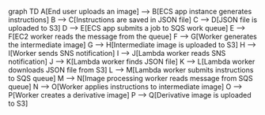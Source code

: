 graph TD
    A[End user uploads an image] --> B[ECS app instance generates instructions]
    B --> C[Instructions are saved in JSON file]
    C --> D[JSON file is uploaded to S3]
    D --> E[ECS app submits a job to SQS work queue]
    E --> F[EC2 worker reads the message from the queue]
    F --> G[Worker generates the intermediate image]
    G --> H[Intermediate image is uploaded to S3]
    H --> I[Worker sends SNS notification]
    I --> J[Lambda worker reads SNS notification]
    J --> K[Lambda worker finds JSON file]
    K --> L[Lambda worker downloads JSON file from S3]
    L --> M[Lambda worker submits instructions to SQS queue]
    M --> N[Image processing worker reads message from SQS queue]
    N --> O[Worker applies instructions to intermediate image]
    O --> P[Worker creates a derivative image]
    P --> Q[Derivative image is uploaded to S3]
